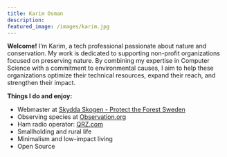 ```yaml
---
title: Karim Osman
description:
featured_image: /images/karim.jpg
---
```

**Welcome!** I’m Karim, a tech professional passionate about nature and conservation. My work is dedicated to supporting non-profit organizations focused on preserving nature. By combining my expertise in Computer Science with a commitment to environmental causes, I aim to help these organizations optimize their technical resources, expand their reach, and strengthen their impact.

**Things I do and enjoy:**

* Webmaster at [Skydda Skogen - Protect the Forest Sweden](https://skyddaskogen.se/)
* Observing species at [Observation.org](https://observation.org/users/1051947/)
* Ham radio operator: [QRZ.com](https://www.qrz.com/db/PD1KRM)
* Smallholding and rural life
* Minimalism and low-impact living
* Open Source
